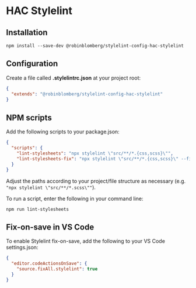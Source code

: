 # HAC Stylelint

## Installation

```
npm install --save-dev @robinblomberg/stylelint-config-hac-stylelint
```

## Configuration

Create a file called **.stylelintrc.json** at your project root:

```json
{
  "extends": "@robinblomberg/stylelint-config-hac-stylelint"
}
```

## NPM scripts

Add the following scripts to your package.json:

```json
{
  "scripts": {
    "lint-stylesheets": "npx stylelint \"src/**/*.{css,scss}\"",
    "lint-stylesheets-fix": "npx stylelint \"src/**/*.{css,scss}\" --fix"
  }
}
```

Adjust the paths according to your project/file structure as necessary (e.g. `"npx stylelint \"src/**/*.scss\""`).

To run a script, enter the following in your command line:

```
npm run lint-stylesheets
```

## Fix-on-save in VS Code

To enable Stylelint fix-on-save, add the following to your VS Code settings.json:

```json
{
  "editor.codeActionsOnSave": {
    "source.fixAll.stylelint": true
  }
}
```
